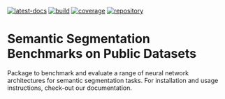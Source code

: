 <!--
SPDX-FileCopyrightText: Copyright © 2023 Idiap Research Institute <contact@idiap.ch>

SPDX-License-Identifier: GPL-3.0-or-later
-->

[![latest-docs](https://img.shields.io/badge/docs-latest-orange.svg)](https://www.idiap.ch/software/biosignal/docs/biosignal/software/deepdraw/master/sphinx/)
[![build](https://gitlab.idiap.ch/biosignal/software/deepdraw/badges/main/pipeline.svg)](https://gitlab.idiap.ch/biosignal/software/deepdraw/commits/main)
[![coverage](https://gitlab.idiap.ch/biosignal/software/deepdraw/badges/main/coverage.svg)](https://www.idiap.ch/software/biosignal/docs/biosignal/software/deepdraw/main/coverage/index.html)
[![repository](https://img.shields.io/badge/gitlab-project-0000c0.svg)](https://gitlab.idiap.ch/biosignal/software/deepdraw)


# Semantic Segmentation Benchmarks on Public Datasets

Package to benchmark and evaluate a range of neural network architectures for
semantic segmentation tasks. For installation and usage instructions, check-out
our documentation.

